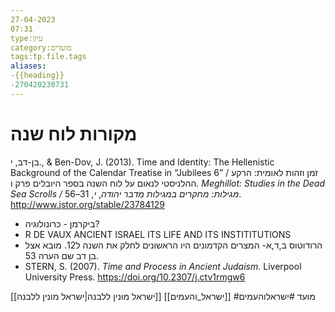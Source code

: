 ```yaml
---
27-04-2023
07:31
type:עיון
category:מועדים
tags:tp.file.tags
aliases:
-{{heading}}
-270420230731
---
```

# מקורות לוח שנה

בן-דב, י., & Ben-Dov, J. (2013). Time and Identity: The Hellenistic Background of the Calendar Treatise in “Jubilees 6” / זמן וזהות לאומית: הרקע ההלניסטי לנאום על לוח השנה בספר היובלים פרק ו. _Meghillot: Studies in the Dead Sea Scrolls / מגילות: מחקרים במגילות מדבר יהודה_, _י_, 31–56. http://www.jstor.org/stable/23784129

* ביקרמן - כרונולוגיה?
* R DE VAUX ANCIENT ISRAEL ITS LIFE AND ITS INSTITITUTIONS
* הרודוטוס ב,ד,א- המצרים הקדמונים היו הראשונים לחלק את השנה ל12. מובא אצל בן דב שם הערה 53.
* STERN, S. (2007). _Time and Process in Ancient Judaism_. Liverpool University Press. https://doi.org/10.2307/j.ctv1rmgw6





[[ישראל מונין ללבנה|ישראל מונין ללבנה]]
[[ישראל_והעמים]]
#מועד 
#ישראלוהעמים 